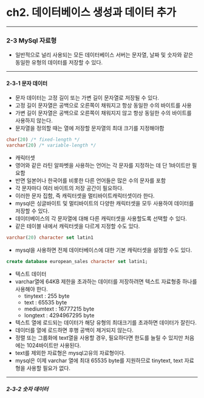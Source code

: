 # ch2. 데이터베이스 생성과 데이터 추가

---
### 2-3 MySql 자료형
* 일반적으로 널리 사용되는 모든 데이터베이스 서버는 문자열, 날짜 및 숫자와 같은 동일한 유형의 데이터를 저장할 수 있다.
---
#### 2-3-1 문자 데이터
* 문자 데이터는 고정 길이 또는 가변 길이 문자열로 저장될 수 있다.
* 고정 길이 문자열은 공백으로 오른쪽이 채워지고 항상 동일한 수의 바이트를 사용
* 가변 길이 문자열은 공백으로 오른쪽이 채워지지 않고 항상 동일한 수의 바이트를 사용하지 않는다.
* 문자열을 정의할 때는 열에 저장할 문자열의 최대 크기를 지정해야함
```sql
char(20) /* fixed-length */
varchar(20) /* variable-length */
```
* 캐릭터셋
* 영어와 같은 라틴 알파벳을 사용하는 언어는 각 문자를 지정하는 데 단 1바이트만 필요함
* 반면 일본어나 한국어를 비롯한 다른 언어들은 많은 수의 문자를 포함
* 각 문자마다 여러 바이트의 저장 공간이 필요하다.
* 이러한 문자 집함, 즉 캐릭터셋을 멀티바이트캐릭터셋이라 한다.
* mysql은 싱글바이트 및 멀티바이트의 다양한 캐릭터셋을 모두 사용하여 데이터를 저장할 수 있다.
* 데이터베이스의 각 문자열에 대해 다른 캐릭터셋을 사용할도록 선택할 수 있다.
* 같은 테이블 내에서 캐릭터셋을 다르게 지정할 수도 있다.
```sql
varchar(20) character set latin1
```
* mysql을 사용하면 전체 데이터베이스에 대한 기본 캐릭터셋을 설정할 수도 있다.
```sql
create database european_sales character set latin1;
```
* 텍스트 데이터
* varchar열에 64KB 제한을 초과하는 데이터를 저장하려면 텍스트 자료형중 하나를 사용해야 한다.
  * tinytext : 255 byte
  * text : 65535 byte
  * mediumtext : 16777215 byte
  * longtext : 4294967295 byte
* 텍스트 열에 로드되는 데이터가 해당 유형의 최대크기를 초과하면 데이터가 잘린다.
* 데이터를 열에 로드하면 후행 공백이 제거되지 않는다.
* 정렬 또는 그룹화에 text열을 사용할 경우, 필요하다면 한도를 늘릴 수 있지만 처음에는 1024바이트만 사용된다.
* text를 제외한 자료형은 mysql고유의 자료형이다.
* mysql은 이제 varchar 열에 최대 65535 byte를 지원하므로 tinytext, text 자료형을 사용할 필요가 없다.
---
##### 2-3-2 숫자 데이터